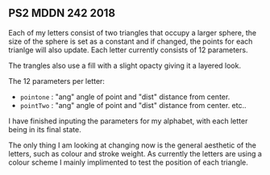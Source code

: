 ## PS2 MDDN 242 2018

Each of my letters consist of two triangles that occupy a larger sphere, the size of the sphere is set as a constant and if changed, the points for each trianlge will also update. Each letter currently consists of 12 parameters.

The trangles also use a fill with a slight opacty giving it a layered look.

The 12 parameters per letter:
  * `pointone` : "ang" angle of point and "dist" distance from center.
  * `pointTwo` : "ang" angle of point and "dist" distance from center.
  etc..

I have finished inputing the parameters for my alphabet, with each letter being in its final state.

 The only thing I am looking at changing now is the general aesthetic of the letters, such as colour and stroke weight.
 As currently the letters are using a colour scheme I mainly implimented to test the position of each triangle.
